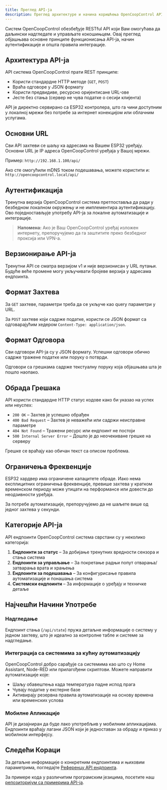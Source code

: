 ```yaml
---
title: Преглед API-ја
description: Преглед архитектуре и начина коришћења OpenCoopControl API-ја.
---
```


Систем OpenCoopControl обезбеђује RESTful API који Вам омогућава да даљински надгледате и управљате кокошињцем. Овај преглед објашњава основне принципе функционисања API-ја, начин аутентификације и општа правила интеграције.

## Архитектура API-ја

API система OpenCoopControl прати REST принципе:

- Користи стандардне HTTP методе (`GET`, `POST`)
- Враћа одговоре у JSON формату
- Користи предвидиве, ресурсно оријентисане URL-ове
- Јесте без стања (сервер не чува податке о сесији клијента)

API је директно сервирано са ESP32 контролера, што га чини доступним у локалној мрежи без потребе за интернет конекцијом или облачним услугама.

## Основни URL

Сви API захтеви се шаљу ка адресама на Вашем ESP32 уређају. Основни URL је IP адреса OpenCoopControl уређаја у Вашој мрежи.

Пример: `http://192.168.1.100/api/`

Ако сте омогућили mDNS током подешавања, можете користити и: `http://opencoopcontrol.local/api/`

## Аутентификација

Тренутна верзија OpenCoopControl система претпоставља да ради у безбедном локалном окружењу и не имплементира аутентификацију. Ово поједностављује употребу API-ја за локалне аутоматизације и интеграције.

> **Напомена:** Ако је Ваш OpenCoopControl уређај изложен интернету, препоручујемо да га заштитите преко безбедног проксија или VPN-а.

## Верзионирање API-ја

Тренутни API се сматра верзијом v1 и није верзионисан у URL путањи. Будуће веће промене могу укључивати бројеве верзија у адресама ендпоинта.

## Формат Захтева

За `GET` захтеве, параметри треба да се укључе као query параметри у URL.

За `POST` захтеве који садрже податке, користи се JSON формат са одговарајућим хедером `Content-Type: application/json`.

## Формат Одговора

Сви одговори API-ја су у JSON формату. Успешни одговори обично садрже тражене податке или поруку о потврди.

Одговори са грешкама садрже текстуалну поруку која објашњава шта је пошло наопако.

## Обрада Грешака

API користи стандардне HTTP статус кодове како би указао на успех или неуспех:

- `200 OK` – Захтев је успешно обрађен
- `400 Bad Request` – Захтев је неважећи или садржи неисправне параметре
- `404 Not Found` – Тражени ресурс или ендпоинт не постоји
- `500 Internal Server Error` – Дошло је до неочекиване грешке на серверу

Грешке се враћају као обичан текст са описом проблема.

## Ограничења Фреквенције

ESP32 хардвер има ограничене капацитете обраде. Иако нема експлицитних ограничења фреквенције, превише захтева у кратком временском периоду може утицати на перформансе или довести до неодзивности уређаја.

За потребе аутоматизације, препоручујемо да не шаљете више од једног захтева у секунди.

## Категорије API-ја

API ендпоинти OpenCoopControl система сврстани су у неколико категорија:

1. **Ендпоинти за статус** – За добијање тренутних вредности сензора и стања система
2. **Ендпоинти за управљање** – За покретање радњи попут отварања/затварања врата и храњења
3. **Ендпоинти за подешавања** – За конфигурисање правила аутоматизације и понашања система
4. **Системски ендпоинти** – За информације о уређају и техничке детаље

## Најчешћи Начини Употребе

### Надгледање

Ендпоинт стања (`/api/state`) пружа детаљне информације о систему у једном захтеву, што је идеално за контролне табле и системе за надгледање.

### Интеграција са системима за кућну аутоматизацију

OpenCoopControl добро сарађује са системима као што су Home Assistant, Node-RED или прилагођени скриптови. Можете направити аутоматизације које:

- Шаљу обавештења када температура падне испод прага
- Чувају податке у екстерне базе
- Активирају резервна правила аутоматизације на основу времена или временских услова

### Мобилне Апликације

API је дизајниран да буде лако употребљив у мобилним апликацијама. Ендпоинти враћају лагани JSON који је једноставан за обраду и приказ у мобилном интерфејсу.

## Следећи Кораци

За детаљне информације о конкретним ендпоинтима и њиховим параметрима, погледајте [Референцу API ендпоинта](./endpoints).

За примере кода у различитим програмским језицима, посетите наш [репозиторијум са примерима API-ја](https://github.com/OpenCoopControl/api-examples).
